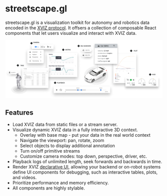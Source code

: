 # streetscape.gl

streetscape.gl is a visualization toolkit for autonomy and robotics data encoded in the
[XVIZ protocol](https://github.com/uber/xviz/blob/master/docs/README.md). It offsers a collection of
composable React components that let users visualize and interact with XVIZ data.

![UI Components](./images/ui-controls.png)

## Features

- Load XVIZ data from static files or a stream server.
- Visualize dynamic XVIZ data in a fully interactive 3D context.
  - Overlay with base map - put your data in the real world context
  - Navigate the viewport: pan, rotate, zoom
  - Select objects to display additional annotation
  - Turn on/off primitive streams
  - Customize camera modes: top down, perspective, driver, etc.
- Playback logs of unlimited length, seek forwards and backwards in time.
- Render XVIZ
  [declarative UI](https://github.com/uber/xviz/blob/master/docs/declarative-ui/overview.md),
  allowing your backend or on-robot systems define UI components for debugging, such as interactive
  tables, plots, and videos.
- Prioritize performance and memory efficiency.
- All components are highly stylable.

